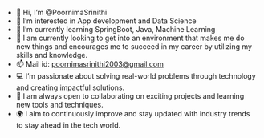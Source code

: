 - 👋 Hi, I’m @PoornimaSrinithi
- 👀 I’m interested in App development and Data Science
- 🌱 I’m currently learning SpringBoot, Java, Machine Learning
- 💞️ I am currently looking to get into an environment that makes me do new things and encourages me to succeed in my career by utilizing my skills and knowledge.
- 📫 Mail id: poornimasrinithi2003@gmail.com
- 💻 I’m passionate about solving real-world problems through technology and creating impactful solutions.
- 🚀 I am always open to collaborating on exciting projects and learning new tools and techniques.
- 🌍 I aim to continuously improve and stay updated with industry trends to stay ahead in the tech world.

